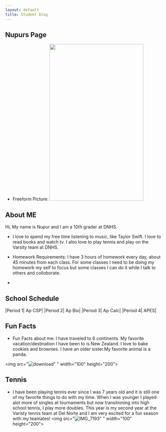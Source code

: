 ```yaml
---
layout: default
title: Student blog
---
```



## Nupurs Page 

- Freeform Picture: 
<img src="https://github.com/nighthawkcoders/student/assets/128272483/e7aed228-6b0e-4efd-bc62-c246a98a8ae8"
width="300"
height="500"
/>

## About ME
Hi, My name is Nupur and I am a 10th grader at DNHS.

-  I love to spend my free time listening to music, like Taylor Swift. I love to read books and watch tv. I also love to play tennis and play on the Varsity team at DNHS.

- Homework Requirements: I have 3 hours of homework every day, about 45 minutes from each class. For some classes I need to be doing my homework my self to focus but some classes I can do it while I talk to others and colloborate. 
- 
## School Schedule
|Period 1| Ap CSP|
|Period 2| Ap Bio|
|Period 3| Ap Calc|
|Period 4| APES|

## Fun Facts
 - Fun Facts about me: I have traveled to 6 continents. My favorite vacation/destination I have been to is New Zealand. I love to bake cookies and brownies. I have an older sister.My favorite animal is a panda.
 
 <img src="![download](https://github.com/nighthawkcoders/student/assets/128272483/55ecbe78-ea81-47fc-b658-ecb4180229e5)"
" width="100" height="200">

## Tennis
- I have been playing tennis ever since I was 7 years old and it is still one of my favorite things to do with my time. When I was younger I played alot more of singles at tournaments but now transitioning into high school tennis, I play more doubles. This year is my second year at the Varisty tennis team at Del Norte and I am very excited for a fun season with my teamates!
<img src="![IMG_7193](https://github.com/nighthawkcoders/student/assets/128272483/fa738dec-c102-48ee-aacb-98b41408d4cc)"
" width="100" height="200">






